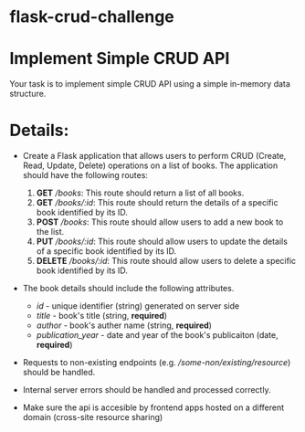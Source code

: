 # flask-crud-challenge
# Implement Simple CRUD API

Your task is to implement simple CRUD API using a simple in-memory data structure.

# Details:
  - Create a Flask application that allows users to perform CRUD (Create, Read, Update, Delete) operations on a list of books. The application should have the following routes:

       1. **GET** _/books_: This route should return a list of all books.
       2. **GET** _/books/:id_: This route should return the details of a specific book identified by its ID.
       3. **POST** _/books_: This route should allow users to add a new book to the list.
       4. **PUT** _/books/:id_: This route should allow users to update the details of a specific book identified by its ID.
       5. **DELETE** _/books/:id_: This route should allow users to delete a specific book identified by its ID.

- The book details should include the following attributes.
  - _id_ - unique identifier (string) generated on server side
  - _title_ - book's title (string, **required**)
  - _author_ - book's auther name (string, **required**)
  - _publication_year_ - date and year of the book's publicaiton (date, **required**)


- Requests to non-existing endpoints (e.g. _/some-non/existing/resource_) should be handled.
- Internal server errors should be handled and processed correctly.
- Make sure the api is accesible by frontend apps hosted on a different domain (cross-site resource sharing)
